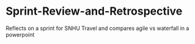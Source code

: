 # Sprint-Review-and-Retrospective
Reflects on a sprint for SNHU Travel and compares agile vs waterfall in a powerpoint
